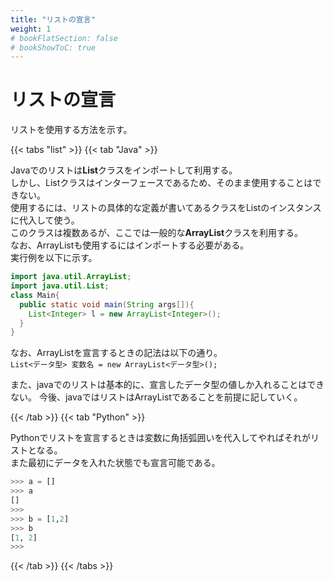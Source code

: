 ```yaml
---
title: "リストの宣言"
weight: 1
# bookFlatSection: false
# bookShowToC: true
---
```


# リストの宣言

リストを使用する方法を示す。

{{< tabs "list" >}}
{{< tab "Java" >}}

Javaでのリストは**List**クラスをインポートして利用する。  
しかし、Listクラスはインターフェースであるため、そのまま使用することはできない。  
使用するには、リストの具体的な定義が書いてあるクラスをListのインスタンスに代入して使う。  
このクラスは複数あるが、ここでは一般的な**ArrayList**クラスを利用する。  
なお、ArrayListも使用するにはインポートする必要がある。  
実行例を以下に示す。  

```java
import java.util.ArrayList;
import java.util.List;
class Main{
  public static void main(String args[]){
    List<Integer> l = new ArrayList<Integer>();
  }
}
```

なお、ArrayListを宣言するときの記法は以下の通り。  
```List<データ型> 変数名 = new ArrayList<データ型>();```

また、javaでのリストは基本的に、宣言したデータ型の値しか入れることはできない。
今後、javaではリストはArrayListであることを前提に記していく。

{{< /tab >}}
{{< tab "Python" >}}

Pythonでリストを宣言するときは変数に角括弧囲いを代入してやればそれがリストとなる。  
また最初にデータを入れた状態でも宣言可能である。  

```python
>>> a = []
>>> a
[]
>>> 
>>> b = [1,2]
>>> b
[1, 2]
>>>
```

{{< /tab >}}
{{< /tabs >}}

